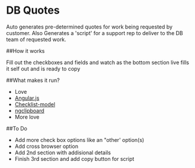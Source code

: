 # DB Quotes

Auto generates pre-determined quotes for work being requested by customer. Also Generates a 'script' for a support rep to deliver to the DB team of requested work.

##How it works

Fill out the checkboxes and fields and watch as the bottom section live fills it self out and is ready to copy

##What makes it run?

* Love
* [Angular.js](https://angularjs.org/)
* [Checklist-model](https://vitalets.github.io/checklist-model/)
* [ngclipboard](https://sachinchoolur.github.io/ngclipboard/)
* More love

##To Do

* Add more check box options like an "other' option(s)
* Add cross browser option
* Add 2nd section with addisional details
* Finish 3rd section and add copy button for script

